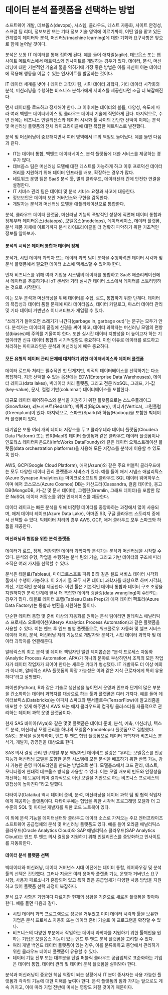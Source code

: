 # 데이터 분석 플랫폼을 선택하는 방법

소프트웨어 개발, 데브옵스(devops), 시스템, 클라우드, 테스트 자동화, 사이트 안정성, 스크럼 팀 리더, 정보보안 또는 기타 정보 기술 영역에 이르기까지, 어떤 일을 맡고 있든 관계없이 데이터와 분석, 머신러닝(machine learning)에 대한 기회와 요구사항은 앞으로 함께 늘어날 것이다.

분석은 보통 IT 데이터를 통해 접하게 된다. 예를 들어 애자일(agile), 데브옵스 또는 웹사이트 메트릭스에서 메트릭스와 인사이트를 개발하는 경우가 있다. 데이터, 분석, 머신러닝에 대한 기본적인 기술과 툴을 익히기에 가장 좋은 방법은 이를 자신이 아는 데이터에 적용해 행동을 이끌 수 있는 인사이트를 발굴하는 것이다. 

IT 데이터 세계를 벗어나 데이터 과학자 팀, 시민 데이터 과학자, 기타 데이터 시각화와 분석, 머신러닝을 수행하는 비즈니스 분석가에게 서비스를 제공한다면 조금 더 복잡해진다.

먼저 데이터를 로드하고 정제해야 한다. 그 이후에는 데이터의 볼륨, 다양성, 속도에 따라 여러 백엔드 데이터베이스 및 클라우드 데이터 기술에 직면하게 된다. 마지막으로, 수년 전에는 비즈니스 인텔리전스와 데이터 시각화 툴 사이의 간단한 선택이 이제는 분석 및 머신러닝 플랫폼의 전체 라이프라이클에 대한 복잡한 매트릭스로 발전했다.

분석 및 머신러닝이 중요해지면서 여러 영역에서 IT의 책임도 늘어났다. 예를 들면 다음과 같다.

- IT는 데이터 통합, 백엔드 데이터베이스, 분석 플랫폼에 대한 서비스를 제공하는 경우가 많다.
- 데브옵스 팀은 머신러닝 모델에 대한 테스트를 가능하게 하고 이후 프로덕션 데이터 처리를 지원하기 위해 데이터 인프라를 배포, 확장하는 경우가 많다.
- 네트워크 운영 팀은 SaaS 분석 툴, 멀티 클라우드, 데이터센터 간에 안전한 연결을 설정한다.
- IT 서비스 관리 팀은 데이터 및 분석 서비스 요청과 사고에 대응한다.
- 정보보안은 데이터 보안 거버넌스와 구현을 감독한다.
- 개발자는 분석과 머신러닝 모델을 애플리케이션으로 통합한다.


분석, 클라우드 데이터 플랫폼, 머신러닝 기능의 폭발적인 성장에 직면해 데이터 통합과 정제부터 데이터옵스(dataops), 모델옵스(modelops), 데이터베이스, 데이터 플랫폼, 분석 제품 자체에 이르기까지 분석 라이프라이클을 더 정확히 파악하기 위한 기초적인 정보를 알아보자.





####  분석의 시작은 데이터 통합과 데이터 정제

분석가, 시민 데이터 과학자 또는 데이터 과학 팀이 분석을 수행하려면 데이터 시각화 및 분석 플랫폼에서 필요한 데이터 소스에 액세스할 수 있어야 한다.

먼저 비즈니스를 위해 여러 기업용 시스템의 데이터를 통합하고 SaaS 애플리케이션에서 데이터를 추출하거나 IoT 센서와 기타 실시간 데이터 소스에서 데이터를 스트리밍하는 것으로 시작한다. 

이는 모두 분석과 머신러닝을 위해 데이터를 수집, 로드, 통합하기 위한 단계다. 데이터의 복잡성과 데이터 품질 문제에 따라 데이터옵스, 데이터 카탈로그, 마스터 데이터 관리 및 기타 데이터 거번넌스 이니셔티브가 개입될 수 있다.

“쓰레기가 들어오면 쓰레기가 나간다(garbage in, garbage out)”는 문구는 모두가 안다. 분석가는 데이터의 품질에 신경을 써야 하고, 데이터 과학자는 머신러닝 모델의 편향성(biases)에 주의를 기울여야 한다. 또한 실시간 데이터 지향성을 더 높이고자 하는 기업이라면 신규 데이터 통합의 시기적절함도 중요하다. 이런 이유로 데이터를 로드하고 처리하는 파이프라인은 분석과 머신러닝에 매우 중요하다.





####  모든 유형의 데이터 관리 문제에 대처하기 위한 데이터베이스와 데이터 플랫폼

데이터 로드와 처리는 필수적인 첫 단계지만, 최적의 데이터베이스를 선택하기는 다소 복잡하다. 지금 선택할 수 있는 옵션에는 EDW(Enterprise Data Warehouses), 데이터 레이크(data lakes), 빅데이터 처리 플랫폼, 그리고 전문 NoSQL, 그래프, 키-값(key-value), 문서, 컬럼 기반(columnar) 데이터베이스를 포함한다. 

대규모 데이터 웨어하우스와 분석을 지원하기 위한 플랫폼으로는 스노우플레이크(Snowflake), 레드시프트(Redshift), 빅쿼리(BigQuery), 버티카(Vertica), 그린플럼(Greenplum)이 있다. 마지막으로, 스파크(Spark)와 하둡(Hadoop)을 포함한 빅데이터 플랫폼이 있다.

대기업은 보통 여러 개의 데이터 저장소를 두고 클라우데라 데이터 플랫폼(Cloudera Data Platform) 또는 맵R(MapR) 데이터 플랫폼과 같은 클라우드 데이터 플랫폼이나 인포웍스 데이터파운드리(InfoWorks DataFoundy)와 같은 데이터 오케스트레이션 플랫폼(data orchestration platforms)을 사용해 모든 저장소를 분석에 이용할 수 있도록 한다.

AWS, GCP(Google Cloud Platform), 애저(Azure)와 같은 주요 퍼블릭 클라우드에는 모두 다양한 데이터 관리 플랫폼과 서비스가 있다. 예를 들어 애저 시냅스 애널리틱스(Azure Synapse Analytics)는 마이크로소프트의 클라우드 SQL 데이터 웨어하우스이며 애저 코스모스(Azure Cosmos) DB는 카산드라(Cassandra, 컬럼 데이터), 몽고DB(MongoDB, 키-값 및 문서 데이터), 그렘린(Gremlin, 그래프 데이터)을 포함한 많은 NoSQL 데이터 저장소를 위한 인터페이스를 제공한다.

데이터 레이크는 빠른 분석을 위해 비정형 데이터를 중앙화하는 과정에서 많이 사용되며, 애저 데이터 레이크(Azure Data Lake), 아마존 S3, 구글 클라우드 스토리지 중에서 선택할 수 있다. 빅데이터 처리의 경우 AWS, GCP, 애저 클라우드 모두 스파크와 하둡을 제공한다.





####  머신러닝과 협업을 위한 분석 플랫폼

데이터가 로드, 정제, 저장되면 데이터 과학자와 분석가는 분석과 머신러닝을 시작할 수 있다. 분석의 유형, 작업을 수행하는 분석 팀의 기술, 그리고 기반 데이터의 구조에 따라 조직은 여러 가지를 선택할 수 있다.

분석은 태블로(Tableau), 마이크로소프트 파워 BI와 같은 셀프 서비스 데이터 시각화 툴에서 수행이 가능하다. 이 2가지 툴 모두 시민 데이터 과학자를 대상으로 하며 시각화, 계산, 기본적인 분석을 제공한다. 이런 툴은 기본적인 데이터 통합과 데이터 구조 조정을 지원하지만 분석 단계에 앞서 더 복잡한 데이터 랭글링(data wrangling)이 수반되는 경우가 많다. 태블로 데이터 프렙(Tableau Data Prep)과 애저 데이터 팩토리(Azure Data Factory)는 통합과 변환을 지원하는 툴이다.   

단순한 데이터 통합 및 준비 이상의 자동화를 원하는 분석 팀이라면 알테릭스 애널리틱스 프로세스 오토메이션(Alteryx Analytics Process Automation)과 같은 플랫폼을 사용할 수 있다. 이는 엔드 투 엔드 협업 플랫폼으로, 워크플로우 자동화 및 셀프 서비스 데이터 처리, 분석, 머신러닝 처리 기능으로 개발자와 분석가, 시민 데이터 과학자 및 데이터 과학자를 연결해준다.

알테릭스의 최고 분석 및 데이터 책임자인 앨런 제이콥슨은 “분석 프로세스 자동화(Analytic Process Automation, APA)가 하나의 분야로 부상하면서 조직의 모든 작업자가 데이터 작업자가 되어야 한다는 새로운 기대가 형성됐다. IT 개발자도 더 이상 예외가 아니며, 알테릭스 APA 플랫폼의 확장 가능성은 이와 같은 지식 근로자에게 특히 유용하다”라고 설명했다.

파이썬(Python), R과 같은 기술로 생산성을 높이면서 운영과 인프라 단계의 많은 부분을 간소화하는 데이터 과학자를 대상으로 하는 툴과 플랫폼은 여러 가지다. 예를 들어 데이터브릭스(Databricks)는 아파치 스파크와 텐서플로우(TensorFlow)에 알고리즘을 배포할 수 있게 해주면서 AWS 또는 애저 클라우드의 컴퓨팅 클러스터를 자율적으로 관리하는 데이터 과학 운영 플랫폼이다.

현재 SAS 바이아(Viya)와 같은 몇몇 플랫폼은 데이터 준비, 분석, 예측, 머신러닝, 텍스트 분석, 머신러닝 모델 관리를 하나의 모델옵스(modelops) 플랫폼으로 결합했다. SAS는 분석을 실용화하며, 엔드 투 엔드 협업 플랫폼으로 데이터 과학자와 비즈니스 분석가, 개발자, 경영진을 대상으로 한다.

SAS 의사 결정 관리 연구개발 부문 책임자인 데이비드 덜링은 "우리는 모델옵스를 인공지능과 머신러닝 모델을 포함한 운영 시스템에 모든 분석을 배포하기 위한 반복 가능, 감사 가능한 운영 파이프라인을 만드는 방법으로 본다. 모델옵스에서 코드 관리, 테스트, 모니터링에 현대적 데브옵스 방식을 사용할 수 있다. 이는 모델 배포의 빈도와 안정성을 개선하는 데 도움이 되며 결과적으로 이런 모델을 기반으로 하는 비즈니스 프로세스의 민첩성이 높아진다”라고 말했다.

다타이쿠(Dataiku) 역시 데이터 준비, 분석, 머신러닝을 데이터 과학 팀 및 협력 작업자에게 제공하는 플랫폼이다. 다타이쿠에는 협업을 위한 시각적 프로그래밍 모델과 더 고수준의 SQL 및 파이썬 개발자를 위한 코드 노트북이 있다.

이 외에 분석 기능을 데이터센터와 클라우드 데이터 소스로 가져오는 주요 엔터프라이즈 소프트웨어 공급업체의 분석 및 머신러닝 플랫폼도 있다. 예를 들어 오라클 애널리틱스 클라우드(Oracle Analytics Cloud)와 SAP 애널리틱스 클라우드(SAP Analytics Cloud)는 엔드 투 엔드 의사 결정을 지원하기 위해 인텔리전스를 중앙화하고 인사이트를 자동화한다.





####  데이터 분석 플랫폼 선택

빅데이터와 머신러닝, 데이터 거버넌스 시대 이전에는 데이터 통합, 웨어하우징 및 분석 툴의 선택은 간단했다. 그러나 지금은 여러 용어와 플랫폼 기능, 운영과 거버넌스 요구 사항, 사용자 페르소나가 혼합되어 있고 특히 많은 공급업체가 다양한 사용 방법을 지원하고 있어 플랫폼 선택 과정이 복잡하다.

분석 요구 사항은 기업마다 다르지만 현재의 상황을 기준으로 새로운 플랫폼을 찾아야 한다. 예를 들면 다음과 같다.

- 시민 데이터 과학 프로그램으로 성공을 거두었고 이미 데이터 시각화 툴을 보유한 기업은 분석 프로세스 자동화 또는 데이터 준비 기술로 이 프로그램을 확장할 수 있다.
- 비즈니스의 다양한 부분에서 작업하는 데이터 과학자를 지원하기 위한 툴체인을 원하는 기업은 모델옵스 기능이 있는 엔드 투 엔드 분석 플랫폼을 고려할 수 있다. 
- 여러 개별 백엔드 데이터 플랫폼이 있는 경우, 이를 분류화하고 중앙에서 관리하기 위한 클라우드 데이터 플랫폼이 유용할 수 있다.
- 데이터 기능 전부 또는 대부분을 단일 퍼블릭 클라우드 공급업체로 표준화하는 기업은 데이터 통합, 데이터 관리 및 데이터 분석 플랫폼을 살펴봐야 한다.


분석과 머신러닝이 중요한 핵심 역량이 되는 상황에서 IT 분야 종사자는 사용 가능한 플랫폼과 각각의 기능에 대한 이해를 높여야 한다. 분석 플랫폼의 힘과 가치는 앞으로도 계속 커지고, 이에 따라 기업 전반에 미치는 영향도 커질 것이기 때문이다. 



